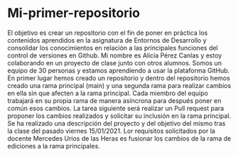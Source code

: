 # Mi-primer-repositorio
El objetivo es crear un repositorio con el fin de poner en práctica los contenidos aprendidos en la asignatura de Entornos de Desarrollo y consolidar los conocimientos en relación a las principales funciones del control de versiones en Github.
Mi nombre es Alicia Pérez Canlas y estoy colaborando en un proyecto de clase junto  con otros alumnos.  Somos un equipo de 30 personas y estamos aprendiendo a  usar la plataforma GitHub. En primer lugar hemos creado un repositorio  y dentro del repositorio hemos creado una rama principal  (main) y una segunda rama para realizar cambios en ella sin que afecten a la rama principal. Cada miembro del equipo trabajará en su propia rama de manera asíncrona para después  poner en común esos cambios. La  tarea siguiente será  realizar un Pull request para proponer los cambios realizados y solicitar su inclusión en la rama principal. 
Se ha realizado una descripción del proyecto y del objetivo del mismo tras la clase del pasado viernes  15/01/2021.
Lor requisitos solicitados por la docente Mercedes Urios de las Heras es fusionar los cambios de la rama de ediciones a la rama principales.
